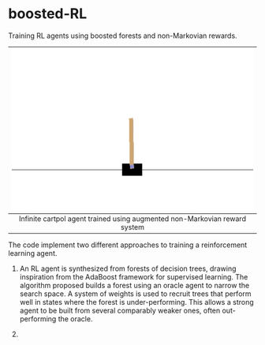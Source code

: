 # boosted-RL
Training RL agents using boosted forests and non-Markovian rewards.

|![Infinite cartpole agent trained using augmented non-Markovian reward system](images/cp.gif)|
|:--:| 
| Infinite cartpol agent trained using augmented non-Markovian reward system |

The code implement two different approaches to training a reinforcement learning agent.

1)  An RL agent is synthesized from forests of decision trees, drawing inspiration from the AdaBoost framework for supervised learning. The algorithm proposed builds a forest using an oracle agent to narrow the search space. A system of weights is used to recruit trees that perform well in states where the forest is under-performing. This allows a strong agent to be built from several comparably weaker ones, often out-performing the oracle.

2)  

